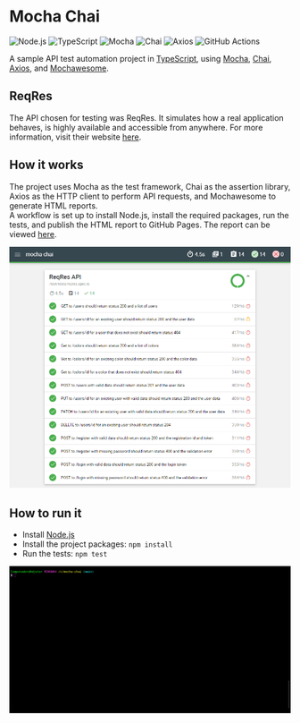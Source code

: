 # Mocha Chai

![Node.js](https://img.shields.io/badge/Node.js-339933?style=for-the-badge&logo=Node.js&logoColor=white)
![TypeScript](https://img.shields.io/badge/TypeScript-3178C6?style=for-the-badge&logo=TypeScript&logoColor=white)
![Mocha](https://img.shields.io/badge/Mocha-8D6748?style=for-the-badge&logo=Mocha&logoColor=white)
![Chai](https://img.shields.io/badge/Chai-A30701?style=for-the-badge&logo=Chai)
![Axios](https://img.shields.io/badge/Axios-5A29E4?style=for-the-badge&logo=Axios)
![GitHub Actions](https://img.shields.io/badge/GitHub%20Actions-2088FF?style=for-the-badge&logo=GitHub%20Actions&logoColor=white)

A sample API test automation project in [TypeScript](https://www.typescriptlang.org/), using [Mocha](https://mochajs.org/), [Chai](https://www.chaijs.com/), [Axios](https://axios-http.com/docs/intro), and [Mochawesome](https://github.com/adamgruber/mochawesome#readme).

## ReqRes

The API chosen for testing was ReqRes. It simulates how a real application behaves, is highly available and accessible from anywhere. For more information, visit their website [here](https://reqres.in/).

## How it works

The project uses Mocha as the test framework, Chai as the assertion library, Axios as the HTTP client to perform API requests, and Mochawesome to generate HTML reports.  
A workflow is set up to install Node.js, install the required packages, run the tests, and publish the HTML report to GitHub Pages. The report can be viewed [here](https://kafziel4.github.io/mocha-chai-api-tests/).

![report](./assets/report.PNG)

## How to run it

- Install [Node.js](https://nodejs.org/en/)
- Install the project packages: `npm install`
- Run the tests: `npm test`

![mocha](assets/mocha.gif)
